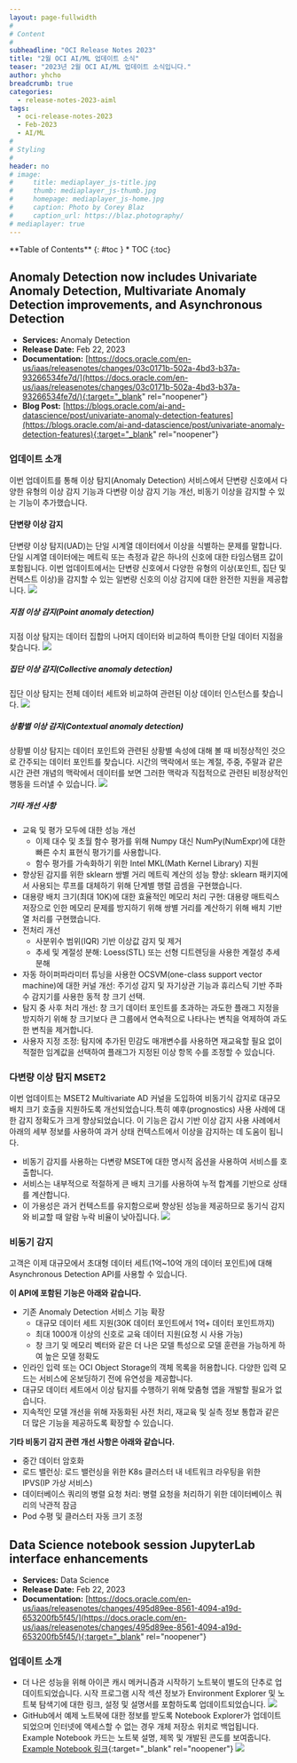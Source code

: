 ```yaml
---
layout: page-fullwidth
#
# Content
#
subheadline: "OCI Release Notes 2023"
title: "2월 OCI AI/ML 업데이트 소식"
teaser: "2023년 2월 OCI AI/ML 업데이트 소식입니다."
author: yhcho
breadcrumb: true
categories:
  - release-notes-2023-aiml
tags:
  - oci-release-notes-2023
  - Feb-2023
  - AI/ML
#
# Styling
#
header: no
# image:
#     title: mediaplayer_js-title.jpg
#     thumb: mediaplayer_js-thumb.jpg
#     homepage: mediaplayer_js-home.jpg
#     caption: Photo by Corey Blaz
#     caption_url: https://blaz.photography/
# mediaplayer: true
---
```


<div class="panel radius" markdown="1">
**Table of Contents**
{: #toc }
*  TOC
{:toc}
</div>

## Anomaly Detection now includes Univariate Anomaly Detection, Multivariate Anomaly Detection improvements, and Asynchronous Detection
* **Services:** Anomaly Detection
* **Release Date:** Feb 22, 2023
* **Documentation:** [https://docs.oracle.com/en-us/iaas/releasenotes/changes/03c0171b-502a-4bd3-b37a-93266534fe7d/](https://docs.oracle.com/en-us/iaas/releasenotes/changes/03c0171b-502a-4bd3-b37a-93266534fe7d/){:target="_blank" rel="noopener"}
* **Blog Post:** [https://blogs.oracle.com/ai-and-datascience/post/univariate-anomaly-detection-features](https://blogs.oracle.com/ai-and-datascience/post/univariate-anomaly-detection-features){:target="_blank" rel="noopener"}

### 업데이트 소개
이번 업데이트를 통해 이상 탐지(Anomaly Detection) 서비스에서 단변량 신호에서 다양한 유형의 이상 감지 기능과 다변량 이상 감지 기능 개선, 비동기 이상을 감지할 수 있는 기능이 추가했습니다.

#### 단변량 이상 감지
단변량 이상 탐지(UAD)는 단일 시계열 데이터에서 이상을 식별하는 문제를 말합니다. 단일 시계열 데이터에는 메트릭 또는 측정과 같은 하나의 신호에 대한 타임스탬프 값이 포함됩니다.
이번 업데이트에서는 단변량 신호에서 다양한 유형의 이상(포인트, 집단 및 컨텍스트 이상)을 감지할 수 있는 일변량 신호의 이상 감지에 대한 완전한 지원을 제공합니다.
![](/assets/img/aiml/2023/oci-releasenote-202301-16.png)

##### 지점 이상 감지(Point anomaly detection)
지점 이상 탐지는 데이터 집합의 나머지 데이터와 비교하여 특이한 단일 데이터 지점을 찾습니다.
![](/assets/img/aiml/2023/oci-releasenote-202301-17.png)

##### 집단 이상 감지(Collective anomaly detection)
집단 이상 탐지는 전체 데이터 세트와 비교하여 관련된 이상 데이터 인스턴스를 찾습니다.
![](/assets/img/aiml/2023/oci-releasenote-202301-18.png)

##### 상황별 이상 감지(Contextual anomaly detection)
상황별 이상 탐지는 데이터 포인트와 관련된 상황별 속성에 대해 볼 때 비정상적인 것으로 간주되는 데이터 포인트를 찾습니다. 시간의 맥락에서 또는 계절, 주중, 주말과 같은 시간 관련 개념의 맥락에서 데이터를 보면 그러한 맥락과 직접적으로 관련된 비정상적인 행동을 드러낼 수 있습니다.
![](/assets/img/aiml/2023/oci-releasenote-202301-19.png)

##### 기타 개선 사항  
* 교육 및 평가 모두에 대한 성능 개선
  * 이제 대수 및 초월 함수 평가를 위해 Numpy 대신 NumPy(NumExpr)에 대한 빠른 수치 표현식 평가기를 사용합니다.
  * 함수 평가를 가속화하기 위한 Intel MKL(Math Kernel Library) 지원
* 향상된 감지를 위한 sklearn 쌍별 거리 메트릭 계산의 성능 향상: sklearn 패키지에서 사용되는 루프를 대체하기 위해 단계별 행렬 곱셈을 구현했습니다.
* 대용량 배치 크기(최대 10K)에 대한 효율적인 메모리 처리 구현: 대용량 매트릭스 저장으로 인한 메모리 문제를 방지하기 위해 쌍별 거리를 계산하기 위해 배치 기반 열 처리를 구현했습니다. 
* 전처리 개선
  * 사분위수 범위(IQR) 기반 이상값 감지 및 제거
  * 추세 및 계절성 분해: Loess(STL) 또는 선형 디트렌딩을 사용한 계절성 추세 분해
* 자동 하이퍼파라미터 튜닝을 사용한 OCSVM(one-class support vector machine)에 대한 커널 개선: 주기성 감지 및 자기상관 기능과 휴리스틱 기반 주파수 감지기를 사용한 동적 창 크기 선택.
* 탐지 중 사후 처리 개선: 창 크기 데이터 포인트를 초과하는 과도한 플래그 지정을 방지하기 위해 창 크기보다 큰 그룹에서 연속적으로 나타나는 변칙을 억제하여 과도한 변칙을 제거합니다.
* 사용자 지정 조정: 탐지에 추가된 민감도 매개변수를 사용하면 재교육할 필요 없이 적절한 임계값을 선택하여 플래그가 지정된 이상 항목 수를 조정할 수 있습니다.

### 다변량 이상 탐지 MSET2
이번 업데이트는 MSET2 Multivariate AD 커널을 도입하여 비동기식 감지로 대규모 배치 크기 호출을 지원하도록 개선되었습니다.특히 예후(prognostics) 사용 사례에 대한 감지 정확도가 크게 향상되었습니다. 이 기능은 감시 기반 이상 감지 사용 사례에서 아래의 세부 정보를 사용하여 과거 상태 컨텍스트에서 이상을 감지하는 데 도움이 됩니다.
* 비동기 감지를 사용하는 다변량 MSET에 대한 명시적 옵션을 사용하여 서비스를 호출합니다.
* 서비스는 내부적으로 적절하게 큰 배치 크기를 사용하여 누적 합계를 기반으로 상태를 계산합니다.
* 이 가용성은 과거 컨텍스트를 유지함으로써 향상된 성능을 제공하므로 동기식 감지와 비교할 때 알람 누락 비율이 낮아집니다.
  ![](/assets/img/aiml/2023/oci-releasenote-202301-20.png)

### 비동기 감지
고객은 이제 대규모에서 초대형 데이터 세트(1억~10억 개의 데이터 포인트)에 대해 Asynchronous Detection API를 사용할 수 있습니다. 

**이 API에 포함된 기능은 아래와 같습니다.**
* 기존 Anomaly Detection 서비스 기능 확장
  * 대규모 데이터 세트 지원(30K 데이터 포인트에서 1억+ 데이터 포인트까지)
  * 최대 1000개 이상의 신호로 교육 데이터 지원(요청 시 사용 가능)
  * 창 크기 및 메모리 벡터와 같은 더 나은 모델 특성으로 모델 훈련을 가능하게 하여 높은 모델 정확도
* 인라인 입력 또는 OCI Object Storage의 객체 목록을 허용합니다. 다양한 입력 모드는 서비스에 온보딩하기 전에 유연성을 제공합니다.
* 대규모 데이터 세트에서 이상 탐지를 수행하기 위해 맞춤형 앱을 개발할 필요가 없습니다.
* 지속적인 모델 개선을 위해 자동화된 사전 처리, 재교육 및 실측 정보 통합과 같은 더 많은 기능을 제공하도록 확장할 수 있습니다.

**기타 비동기 감지 관련 개선 사항은 아래와 같습니다.**
* 중간 데이터 암호화
* 로드 밸런싱: 로드 밸런싱을 위한 K8s 클러스터 내 네트워크 라우팅을 위한 IPVS(IP 가상 서비스)
* 데이터베이스 쿼리의 병렬 요청 처리: 병렬 요청을 처리하기 위한 데이터베이스 쿼리의 낙관적 잠금
* Pod 수평 및 클러스터 자동 크기 조정


## Data Science notebook session JupyterLab interface enhancements
* **Services:** Data Science
* **Release Date:** Feb 22, 2023
* **Documentation:** [https://docs.oracle.com/en-us/iaas/releasenotes/changes/495d89ee-8561-4094-a19d-653200fb5f45/](https://docs.oracle.com/en-us/iaas/releasenotes/changes/495d89ee-8561-4094-a19d-653200fb5f45/){:target="_blank" rel="noopener"}

### 업데이트 소개
- 더 나은 성능을 위해 아이콘 캐시 메커니즘과 시작하기 노트북이 별도의 단추로 업데이트되었습니다. 시작 프로그램 시작 섹션 정보가 Environment Explorer 및 노트북 탐색기에 대한 링크, 설정 및 설명서를 포함하도록 업데이트되었습니다.
  ![](/assets/img/aiml/2023/oci-releasenote-202301-14.png)
- GitHub에서 예제 노트북에 대한 정보를 받도록 Notebook Explorer가 업데이트 되었으며 인터넷에 액세스할 수 없는 경우 개체 저장소 위치로 백업됩니다. Example Notebook 카드는 노트북 설명, 제목 및 개발된 콘도를 보여줍니다. [Example Notebook 링크](https://github.com/oracle-samples/oci-data-science-ai-samples/tree/master/notebook_examples){:target="_blank" rel="noopener"}
  ![](/assets/img/aiml/2023/oci-releasenote-202301-15.png)
